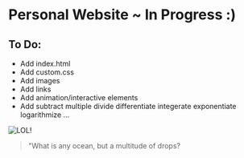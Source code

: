 # Personal Website  ~ In Progress :)

## To Do:
- Add index.html
- Add custom.css
- Add images
- Add links
- Add animation/interactive elements
- Add subtract multiple divide differentiate integerate exponentiate logarithmize ...

![LOL!](\<3.jpeg "LOL!")

> \"What is any ocean, but a multitude of drops?
